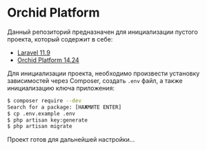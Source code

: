 # Orchid Platform

Данный репозиторий предназначен для инициализации пустого проекта, который содержит в себе:
 - [Laravel 11.9](https://github.com/laravel/framework/releases/tag/v11.9.1)
 - [Orchid Platform 14.24](https://github.com/orchidsoftware/platform/releases/tag/14.24.0)

Для инициализации проекта, необходимо произвести установку зависимостей через Composer, создать `.env` файл, а также инициализацию ключа приложения:

```bash
$ composer require --dev
Search for a package: [НАЖМИТЕ ENTER]
$ cp .env.example .env
$ php artisan key:generate
$ php artisan migrate
```

Проект готов для дальнейшей настройки...

